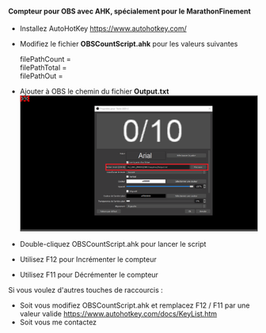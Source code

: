 #### Compteur pour OBS avec AHK, spécialement pour le MarathonFinement



* Installez AutoHotKey https://www.autohotkey.com/

* Modifiez le fichier **OBSCountScript.ahk** pour les valeurs suivantes
 

    filePathCount = <Chemin vers Current.txt>    
    filePathTotal = <Chemin vers Max.txt>   
    filePathOut = <Chemin vers Out.txt>

* Ajouter à OBS le chemin du fichier **Output.txt**
![Image OBS Text Source](obs_text_source.png)


* Double-cliquez OBSCountScript.ahk pour lancer le script


* Utilisez F12 pour Incrémenter le compteur
* Utilisez F11 pour Décrémenter le compteur



Si vous voulez d'autres touches de raccourcis :
* Soit vous modifiez OBSCountScript.ahk et remplacez F12 / F11 par une valeur valide
https://www.autohotkey.com/docs/KeyList.htm  
* Soit vous me contactez
